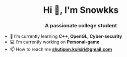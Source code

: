 <h1 align="center">Hi 👋, I'm Snowkks</h1>
<h3 align="center">A passionate college student</h3>

- 🌱 I’m currently learning **C++, OpenGL, Cyber-security**
- 💻 I'm currently working on **Personal-game**
- 📫 How to reach me **shutipon.kulsiri@gmail.com**


